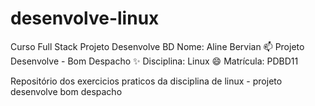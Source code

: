 # desenvolve-linux
Curso Full Stack Projeto Desenvolve BD
Nome: Aline Bervian 
📫 Projeto Desenvolve - Bom Despacho 
✨ Disciplina: Linux
😄 Matrícula: PDBD11

Repositório dos exercicios praticos da disciplina de linux - projeto desenvolve bom despacho
